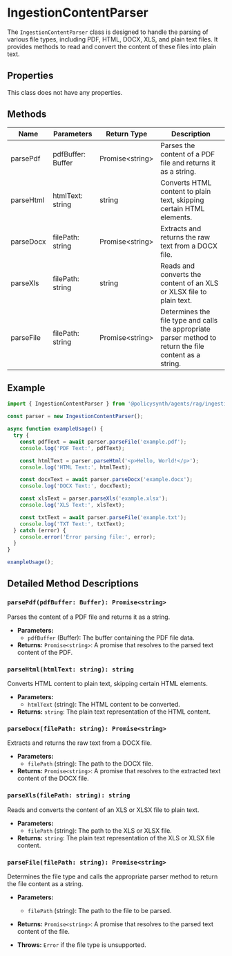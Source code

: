 # IngestionContentParser

The `IngestionContentParser` class is designed to handle the parsing of various file types, including PDF, HTML, DOCX, XLS, and plain text files. It provides methods to read and convert the content of these files into plain text.

## Properties

This class does not have any properties.

## Methods

| Name       | Parameters        | Return Type | Description                 |
|------------|-------------------|-------------|-----------------------------|
| parsePdf   | pdfBuffer: Buffer | Promise\<string\>  | Parses the content of a PDF file and returns it as a string. |
| parseHtml  | htmlText: string  | string      | Converts HTML content to plain text, skipping certain HTML elements. |
| parseDocx  | filePath: string  | Promise\<string\>  | Extracts and returns the raw text from a DOCX file. |
| parseXls   | filePath: string  | string      | Reads and converts the content of an XLS or XLSX file to plain text. |
| parseFile  | filePath: string  | Promise\<string\>  | Determines the file type and calls the appropriate parser method to return the file content as a string. |

## Example

```typescript
import { IngestionContentParser } from '@policysynth/agents/rag/ingestion/contentParser.js';

const parser = new IngestionContentParser();

async function exampleUsage() {
  try {
    const pdfText = await parser.parseFile('example.pdf');
    console.log('PDF Text:', pdfText);

    const htmlText = parser.parseHtml('<p>Hello, World!</p>');
    console.log('HTML Text:', htmlText);

    const docxText = await parser.parseDocx('example.docx');
    console.log('DOCX Text:', docxText);

    const xlsText = parser.parseXls('example.xlsx');
    console.log('XLS Text:', xlsText);

    const txtText = await parser.parseFile('example.txt');
    console.log('TXT Text:', txtText);
  } catch (error) {
    console.error('Error parsing file:', error);
  }
}

exampleUsage();
```

## Detailed Method Descriptions

### `parsePdf(pdfBuffer: Buffer): Promise<string>`

Parses the content of a PDF file and returns it as a string.

- **Parameters:**
  - `pdfBuffer` (Buffer): The buffer containing the PDF file data.
- **Returns:** `Promise<string>`: A promise that resolves to the parsed text content of the PDF.

### `parseHtml(htmlText: string): string`

Converts HTML content to plain text, skipping certain HTML elements.

- **Parameters:**
  - `htmlText` (string): The HTML content to be converted.
- **Returns:** `string`: The plain text representation of the HTML content.

### `parseDocx(filePath: string): Promise<string>`

Extracts and returns the raw text from a DOCX file.

- **Parameters:**
  - `filePath` (string): The path to the DOCX file.
- **Returns:** `Promise<string>`: A promise that resolves to the extracted text content of the DOCX file.

### `parseXls(filePath: string): string`

Reads and converts the content of an XLS or XLSX file to plain text.

- **Parameters:**
  - `filePath` (string): The path to the XLS or XLSX file.
- **Returns:** `string`: The plain text representation of the XLS or XLSX file content.

### `parseFile(filePath: string): Promise<string>`

Determines the file type and calls the appropriate parser method to return the file content as a string.

- **Parameters:**
  - `filePath` (string): The path to the file to be parsed.
- **Returns:** `Promise<string>`: A promise that resolves to the parsed text content of the file.

- **Throws:** `Error` if the file type is unsupported.